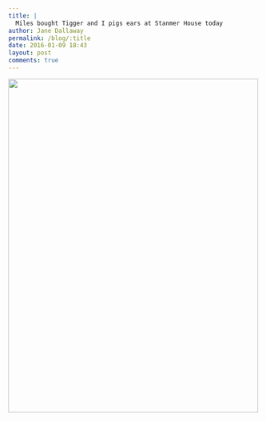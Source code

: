 ```yaml
---
title: |
  Miles bought Tigger and I pigs ears at Stanmer House today
author: Jane Dallaway
permalink: /blog/:title
date: 2016-01-09 18:43
layout: post
comments: true
---
```


<div><a href="http://static.skitters.dallaway.com/tp_IMG_5655.JPG"><img src="http://static.skitters.dallaway.com/tp_thumb_IMG_5655.JPG" width="500" height="667"/></a></div>



  

      

